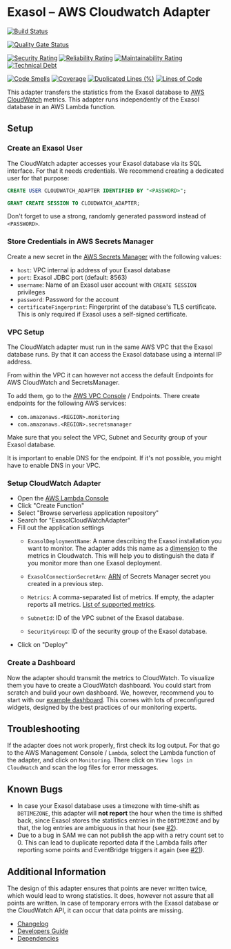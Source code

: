 # Exasol – AWS Cloudwatch Adapter

[![Build Status](https://github.com/exasol/cloudwatch-adapter/actions/workflows/ci-build.yml/badge.svg)](https://github.com/exasol/cloudwatch-adapter/actions/workflows/ci-build.yml)

[![Quality Gate Status](https://sonarcloud.io/api/project_badges/measure?project=com.exasol%3Acloudwatch-adapter&metric=alert_status)](https://sonarcloud.io/dashboard?id=com.exasol%3Acloudwatch-adapter)

[![Security Rating](https://sonarcloud.io/api/project_badges/measure?project=com.exasol%3Acloudwatch-adapter&metric=security_rating)](https://sonarcloud.io/dashboard?id=com.exasol%3Acloudwatch-adapter)
[![Reliability Rating](https://sonarcloud.io/api/project_badges/measure?project=com.exasol%3Acloudwatch-adapter&metric=reliability_rating)](https://sonarcloud.io/dashboard?id=com.exasol%3Acloudwatch-adapter)
[![Maintainability Rating](https://sonarcloud.io/api/project_badges/measure?project=com.exasol%3Acloudwatch-adapter&metric=sqale_rating)](https://sonarcloud.io/dashboard?id=com.exasol%3Acloudwatch-adapter)
[![Technical Debt](https://sonarcloud.io/api/project_badges/measure?project=com.exasol%3Acloudwatch-adapter&metric=sqale_index)](https://sonarcloud.io/dashboard?id=com.exasol%3Acloudwatch-adapter)

[![Code Smells](https://sonarcloud.io/api/project_badges/measure?project=com.exasol%3Acloudwatch-adapter&metric=code_smells)](https://sonarcloud.io/dashboard?id=com.exasol%3Acloudwatch-adapter)
[![Coverage](https://sonarcloud.io/api/project_badges/measure?project=com.exasol%3Acloudwatch-adapter&metric=coverage)](https://sonarcloud.io/dashboard?id=com.exasol%3Acloudwatch-adapter)
[![Duplicated Lines (%)](https://sonarcloud.io/api/project_badges/measure?project=com.exasol%3Acloudwatch-adapter&metric=duplicated_lines_density)](https://sonarcloud.io/dashboard?id=com.exasol%3Acloudwatch-adapter)
[![Lines of Code](https://sonarcloud.io/api/project_badges/measure?project=com.exasol%3Acloudwatch-adapter&metric=ncloc)](https://sonarcloud.io/dashboard?id=com.exasol%3Acloudwatch-adapter)

This adapter transfers the statistics from the Exasol database to [AWS CloudWatch](https://aws.amazon.com/de/cloudwatch/) metrics. This adapter runs independently of the Exasol database in an AWS Lambda function.

## Setup

### Create an Exasol User

The CloudWatch adapter accesses your Exasol database via its SQL interface. For that it needs credentials. We recommend creating a dedicated user for that purpose:

```sql
CREATE USER CLOUDWATCH_ADAPTER IDENTIFIED BY "<PASSWORD>";

GRANT CREATE SESSION TO CLOUDWATCH_ADAPTER;
```

Don't forget to use a strong, randomly generated password instead of `<PASSWORD>`.

### Store Credentials in AWS Secrets Manager

Create a new secret in the [AWS Secrets Manager](https://aws.amazon.com/secrets-manager/) with the following values:

* `host`: VPC internal ip address of your Exasol database
* `port`: Exasol JDBC port (default: 8563)
* `username`: Name of an Exasol user account with `CREATE SESSION` privileges
* `password`: Password for the account
* `certificateFingerprint`: Fingerprint of the database's TLS certificate. This is only required if Exasol uses a self-signed certificate.

### VPC Setup

The CloudWatch adapter must run in the same AWS VPC that the Exasol database runs. By that it can access the Exasol database using a internal IP address.

From within the VPC it can however not access the default Endpoints for AWS CloudWatch and SecretsManager.

To add them, go to the [AWS VPC Console](https://console.aws.amazon.com/vpc/) / Endpoints. There create endpoints for the following AWS services:

* `com.amazonaws.<REGION>.monitoring`
* `com.amazonaws.<REGION>.secretsmanager`

Make sure that you select the VPC, Subnet and Security group of your Exasol database.

It is important to enable DNS for the endpoint. If it's not possible, you might have to enable DNS in your VPC.

### Setup CloudWatch Adapter

* Open the [AWS Lambda Console](https://console.aws.amazon.com/lambda/)
* Click "Create Function"
* Select "Browse serverless application repository"
* Search for "ExasolCloudWatchAdapter"
* Fill out the application settings
    * `ExasolDeploymentName`: A name describing the Exasol installation you want to monitor. The adapter adds this name as a [dimension](https://docs.aws.amazon.com/AmazonCloudWatch/latest/monitoring/cloudwatch_concepts.html#Dimension) to the metrics in Cloudwatch. This will help you to distinguish the data if you monitor more than one Exasol deployment.

    * `ExasolConnectionSecretArn`: [ARN](https://docs.aws.amazon.com/general/latest/gr/aws-arns-and-namespaces.html) of Secrets Manager secret you created in a previous step.

    * `Metrics`: A comma-separated list of metrics. If empty, the adapter reports all metrics. [List of supported metrics](doc/supported_metrics.md).
    * `SubnetId`: ID of the VPC subnet of the Exasol database.
    * `SecurityGroup`: ID of the security group of the Exasol database.
* Click on "Deploy"

### Create a Dashboard

Now the adapter should transmit the metrics to CloudWatch. To visualize them you have to create a CloudWatch dashboard. You could start from scratch and build your own dashboard. We, however, recommend you to start with our [example dashboard](https://github.com/exasol/cloudwatch-dashboard-examples/). This comes with lots of preconfigured widgets, designed by the best practices of our monitoring experts.

## Troubleshooting

If the adapter does not work properly, first check its log output. For that go to the AWS Management Console / `Lambda`, select the Lambda function of the adapter, and click on `Monitoring`. There click on `View logs in CloudWatch` and scan the log files for error messages.

## Known Bugs

* In case your Exasol database uses a timezone with time-shift as `DBTIMEZONE`, this adapter will **not report** the hour when the time is shifted back, since Exasol stores the statistics entries in the `DBTIMEZONE` and by that, the log entries are ambiguous in that hour (see [#2](https://github.com/exasol/cloudwatch-adapter/issues/2)).
* Due to a bug in SAM we can not publish the app with a retry count set to 0. This can lead to duplicate reported data if the Lambda fails after reporting some points and EventBridge triggers it again (see [#21](https://github.com/exasol/cloudwatch-adapter/issues/21)).

## Additional Information

The design of this adapter ensures that points are never written twice, which would lead to wrong statistics. It does, however not assure that all points are written. In case of temporary errors with the Exasol database or the CloudWatch API, it can occur that data points are missing.

* [Changelog](doc/changes/changelog.md)
* [Developers Guide](doc/developers_guide.md)
* [Dependencies](dependencies.md)
